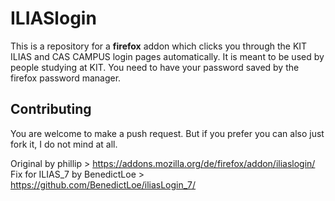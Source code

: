 # ILIASlogin

This is a repository for a **firefox** addon which clicks you through the KIT ILIAS and CAS CAMPUS login pages automatically. It is meant to be used by people studying at KIT. You need to have your password saved by the firefox password manager.

## Contributing

You are welcome to make a push request. But if you prefer you can also just fork it, I do not mind at all.

Original by phillip > https://addons.mozilla.org/de/firefox/addon/iliaslogin/
Fix for ILIAS_7 by BenedictLoe > https://github.com/BenedictLoe/iliasLogin_7/
